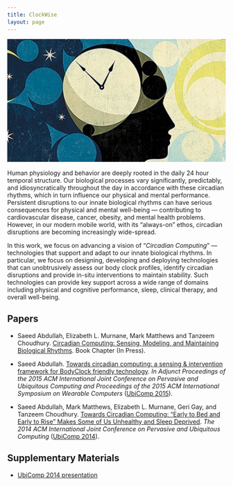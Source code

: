 ```yaml
---
title: ClockWise
layout: page
---
```

![clockwise](/files/images/clockwise-1.jpg)


Human physiology and behavior are deeply rooted in the daily 24 hour
temporal structure. Our biological processes vary significantly, predictably,
and idiosyncratically throughout the day in accordance with these circadian
rhythms, which in turn influence our physical and mental performance.
Persistent disruptions to our innate biological rhythms can have serious
consequences for physical and mental well-being — contributing to
cardiovascular disease, cancer, obesity, and mental health problems. However,
in our modern mobile world, with its “always-on” ethos, circadian disruptions
are becoming increasingly wide-spread.

In this work, we focus on advancing a vision of “_Circadian Computing_”
— technologies that support and adapt to our innate biological rhythms. In
particular, we focus on designing, developing and deploying technologies that
can unobtrusively assess our body clock profiles, identify circadian
disruptions and provide in-situ interventions to maintain stability. Such
technologies can provide key support across a wide range of domains including
physical and cognitive performance, sleep, clinical therapy, and overall
well-being.

## Papers ##

* Saeed Abdullah, Elizabeth L. Murnane, Mark Matthews and Tanzeem Choudhury. [Circadian Computing: Sensing, Modeling, and Maintaining Biological Rhythms](#). Book Chapter (In Press).

* Saeed Abdullah. [Towards circadian computing: a sensing & intervention
framework for BodyClock friendly technology](https://dl.acm.org/citation.cfm?id=2801657).
_In Adjunct Proceedings of the 2015 ACM International Joint Conference on
Pervasive and Ubiquitous Computing and Proceedings of the 2015 ACM
International Symposium on Wearable Computers_
([UbiComp 2015](http://ubicomp.org/ubicomp2015/)).

* Saeed Abdullah, Mark Matthews, Elizabeth L. Murnane, Geri Gay, and Tanzeem Choudhury.
[Towards Circadian Computing: “Early to Bed and Early to Rise” Makes Some of
Us Unhealthy and Sleep Deprived](http://pac.cs.cornell.edu/pubs/clockwise-ubicomp-2014.pdf). _The 2014 ACM International Joint Conference on Pervasive and Ubiquitous Computing_ ([UbiComp 2014](http://ubicomp.org/ubicomp2014/)).

## Supplementary Materials ##
* [UbiComp 2014 presentation](https://dl.dropboxusercontent.com/u/6286713/permlinks/talk-ubicomp-2014.pdf)


